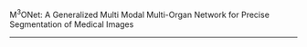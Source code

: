 M<sup>3</sup>ONet: A Generalized Multi Modal Multi-Organ Network for Precise Segmentation of Medical Images



_____________________________________

